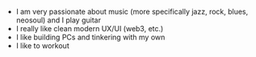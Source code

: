 - I am very passionate about music (more specifically jazz, rock, blues, neosoul) and I play guitar
- I really like clean modern UX/UI (web3, etc.)
- I like building PCs and tinkering with my own
- I like to workout